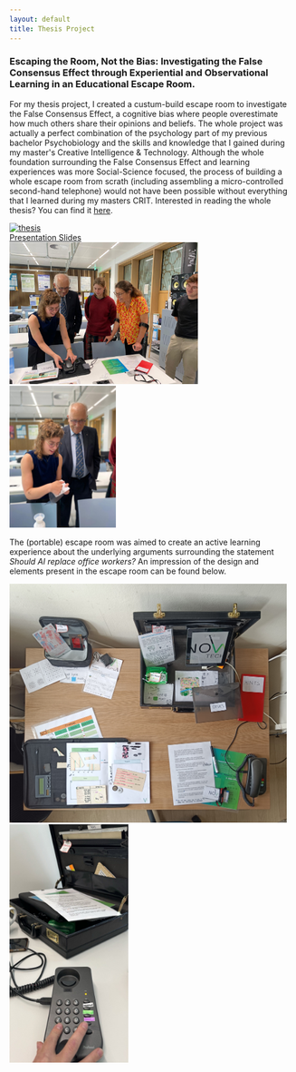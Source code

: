 ```yaml
---
layout: default
title: Thesis Project
---
```


<h3>Escaping the Room, Not the Bias: Investigating the False Consensus Effect through Experiential and Observational Learning in an Educational Escape Room.</h3>

For my thesis project, I created a custum-build escape room to investigate the False Consensus Effect, a cognitive bias where people overestimate how much others share their opinions and beliefs. The whole project was actually a perfect combination of the psychology part of my previous bachelor Psychobiology and the skills and knowledge that I gained during my master's Creative Intelligence & Technology. Although the whole foundation surrounding the False Consensus Effect and learning experiences was more Social-Science focused, the process of building a whole escape room from scrath (including assembling a micro-controlled second-hand telephone) would not have been possible without everything that I learned during my masters CRIT. Interested in reading the whole thesis? You can find it [here](https://theses.liacs.nl/pdf/2024-2025-RooijLvanLinthe.pdf).

<div project-wrapper>
    <a href="docs/thesis_presentation.pdf" class="image-overlay-link">
        <div class="image-overlay-container">
            <img class="projects-square" src="/portfolio/images/present.jpg" alt="thesis">
            <div class="overlay-text">Presentation Slides</div>
        </div>
    </a>
    <img src="images/escape2.jpg" width= "333" heigth="250" alt="tel">
    <img src="images/escape3.jpg" width="188" heigth="250" alt="tel">
</div>

The (portable) escape room was aimed to create an active learning experience about the underlying arguments surrounding the statement *Should AI replace office workers?* An impression of the design and elements present in the escape room can be found below. 

<img src="images/escape_room.jpg" width= "490" alt="tel">
<img src="images/escaperoom2.jpg" width= "210" alt="tel">
